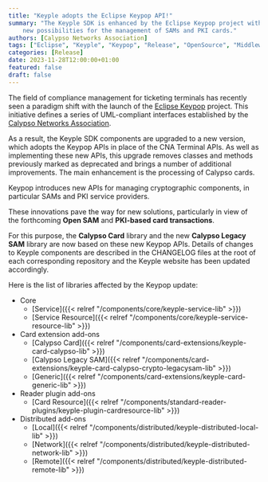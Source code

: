 ```yaml
---
title: "Keyple adopts the Eclipse Keypop API!"
summary: "The Keyple SDK is enhanced by the Eclipse Keypop project with new UML-compliant interfaces and APIs, offering 
    new possibilities for the management of SAMs and PKI cards."
authors: [Calypso Networks Association]
tags: ["Eclipse", "Keyple", "Keypop", "Release", "OpenSource", "Middleware", "API", "Ticketing"]
categories: [Release]
date: 2023-11-28T12:00:00+01:00
featured: false
draft: false
---
```


The field of compliance management for ticketing terminals has recently seen a paradigm shift with the launch of the
[Eclipse Keypop](https://keypop.org) project.
This initiative defines a series of UML-compliant interfaces established by
the [Calypso Networks Association](https://calypsonet.org).

As a result, the Keyple SDK components are upgraded to a new version, which adopts the Keypop APIs in place of the CNA
Terminal APIs.
As well as implementing these new APIs, this upgrade removes classes and methods previously marked as deprecated and
brings a number of additional improvements.
The main enhancement is the processing of Calypso cards.

Keypop introduces new APIs for managing cryptographic components, in particular SAMs and PKI service providers.

These innovations pave the way for new solutions, particularly in view of the forthcoming **Open SAM**
and **PKI-based card transactions**.

For this purpose, the **Calypso Card** library and the new **Calypso Legacy SAM** library are now based on these new
Keypop APIs.
Details of changes to Keyple components are described in the CHANGELOG files at the root of each corresponding
repository and the Keyple website has been updated accordingly.

Here is the list of libraries affected by the Keypop update:
- Core
  - [Service]({{< relref "/components/core/keyple-service-lib" >}})
  - [Service Resource]({{< relref "/components/core/keyple-service-resource-lib" >}})
- Card extension add-ons
  - [Calypso Card]({{< relref "/components/card-extensions/keyple-card-calypso-lib" >}})
  - [Calypso Legacy SAM]({{< relref "/components/card-extensions/keyple-card-calypso-crypto-legacysam-lib" >}})
  - [Generic]({{< relref "/components/card-extensions/keyple-card-generic-lib" >}})
- Reader plugin add-ons
  - [Card Resource]({{< relref "/components/standard-reader-plugins/keyple-plugin-cardresource-lib" >}})
- Distributed add-ons
  - [Local]({{< relref "/components/distributed/keyple-distributed-local-lib" >}})
  - [Network]({{< relref "/components/distributed/keyple-distributed-network-lib" >}})
  - [Remote]({{< relref "/components/distributed/keyple-distributed-remote-lib" >}})
